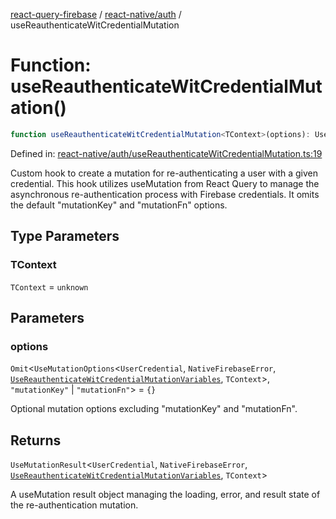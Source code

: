 [react-query-firebase](../../../modules.md) / [react-native/auth](../index.md) / useReauthenticateWitCredentialMutation

# Function: useReauthenticateWitCredentialMutation()

```ts
function useReauthenticateWitCredentialMutation<TContext>(options): UseMutationResult<UserCredential, NativeFirebaseError, UseReauthenticateWitCredentialMutationVariables, TContext>
```

Defined in: [react-native/auth/useReauthenticateWitCredentialMutation.ts:19](https://github.com/vpishuk/react-query-firebase/blob/10e2945f75363a784c3dfc0e90b9f7a489dcc848/react-native/auth/useReauthenticateWitCredentialMutation.ts#L19)

Custom hook to create a mutation for re-authenticating a user with a given credential.
This hook utilizes useMutation from React Query to manage the asynchronous re-authentication
process with Firebase credentials. It omits the default "mutationKey" and "mutationFn" options.

## Type Parameters

### TContext

`TContext` = `unknown`

## Parameters

### options

`Omit`\<`UseMutationOptions`\<`UserCredential`, `NativeFirebaseError`, [`UseReauthenticateWitCredentialMutationVariables`](../type-aliases/UseReauthenticateWitCredentialMutationVariables.md), `TContext`\>, `"mutationKey"` \| `"mutationFn"`\> = `{}`

Optional mutation options excluding "mutationKey" and "mutationFn".

## Returns

`UseMutationResult`\<`UserCredential`, `NativeFirebaseError`, [`UseReauthenticateWitCredentialMutationVariables`](../type-aliases/UseReauthenticateWitCredentialMutationVariables.md), `TContext`\>

A useMutation result object managing the loading, error, and result state of the re-authentication mutation.
